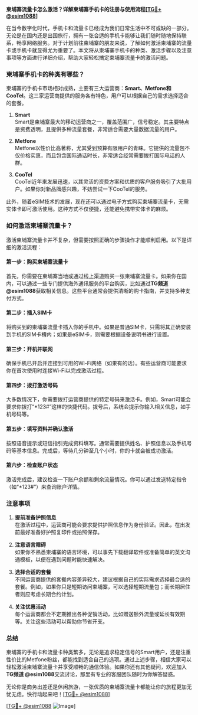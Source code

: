 **柬埔寨流量卡怎么激活？详解柬埔寨手机卡的注册与使用流程[[TG💪+ @esim1088](https://t.me/s/esim1088)]**

在当今数字化时代，手机卡和流量卡已经成为我们日常生活中不可或缺的一部分。无论是在国内还是出国旅行，拥有一张合适的手机卡能够让我们随时随地保持联系，畅享网络服务。对于计划前往柬埔寨的朋友来说，了解如何激活柬埔寨的流量卡或手机卡就显得尤为重要了。本文将从柬埔寨手机卡的种类、激活步骤以及注意事项等方面进行详细介绍，帮助大家轻松搞定柬埔寨流量卡的激活问题。

### 柬埔寨手机卡的种类有哪些？

柬埔寨的手机卡市场相对成熟，主要有三大运营商：**Smart、Metfone和CooTel**。这三家运营商提供的服务各有特色，用户可以根据自己的需求选择适合的套餐。

1. **Smart**  
   Smart是柬埔寨最大的移动运营商之一，覆盖范围广，信号稳定。其主要特点是资费透明，且提供多种流量套餐，非常适合需要大量数据流量的用户。

2. **Metfone**  
   Metfone以性价比高著称，尤其受到预算有限用户的青睐。它提供的流量包不仅价格实惠，而且包含国际通话时长，非常适合经常需要拨打国际电话的人群。

3. **CooTel**  
   CooTel近年来发展迅速，以其灵活的资费方案和优质的客户服务吸引了大批用户。如果你对新品牌感兴趣，不妨尝试一下CooTel的服务。

此外，随着eSIM技术的发展，现在还可以通过电子方式购买柬埔寨流量卡，无需实体卡即可激活使用。这种方式不仅便捷，还能避免携带实体卡的麻烦。

### 如何激活柬埔寨流量卡？

激活柬埔寨流量卡并不复杂，但需要按照正确的步骤操作才能顺利启用。以下是详细的激活流程：

#### 第一步：购买柬埔寨流量卡  
首先，你需要在柬埔寨当地或通过线上渠道购买一张柬埔寨流量卡。如果你在国内，可以通过一些专门提供海外通讯服务的平台购买，比如通过**TG频道 @esim1088**获取相关信息。这些平台通常会提供清晰的购卡指南，并支持多种支付方式。

#### 第二步：插入SIM卡  
将购买到的柬埔寨流量卡插入你的手机中。如果是普通SIM卡，只需将其正确安装到手机的SIM卡槽内；如果是eSIM卡，则需要根据设备说明书进行设置。

#### 第三步：开机并联网  
确保手机已开启并连接到可用的Wi-Fi网络（如果有的话）。有些运营商可能要求你在首次使用时连接Wi-Fi以完成激活过程。

#### 第四步：拨打激活号码  
大多数情况下，你需要拨打运营商提供的特定号码来激活卡。例如，Smart可能会要求你拨打“*123#”这样的快捷代码。拨号后，系统会提示你输入相关信息，如手机号码等。

#### 第五步：填写资料并确认激活  
按照语音提示或短信指引完成资料填写。通常需要提供姓名、护照信息以及手机号码等基本信息。完成后，等待几分钟至几个小时，你的卡就会被成功激活。

#### 第六步：检查账户状态  
激活完成后，建议检查一下账户余额和剩余流量情况。你可以通过发送特定指令（如“*123#”）来查询账户详情。

### 注意事项

1. **提前准备护照信息**  
   在激活过程中，运营商可能会要求提供护照信息作为身份验证。因此，在出发前最好准备好护照复印件或拍照保存。

2. **注意语言障碍**  
   如果你不熟悉柬埔寨的语言环境，可以事先下载翻译软件或准备简单的英文沟通模板，以便在遇到问题时能快速解决。

3. **选择合适的套餐**  
   不同运营商提供的套餐内容差异较大，建议根据自己的实际需求选择最合适的套餐。例如，如果你只是短期访问柬埔寨，可以选择短期流量包；而长期居住者则应考虑长期合约计划。

4. **关注优惠活动**  
   每个运营商都会不定期推出各种促销活动，比如赠送额外流量或延长有效期等。关注这些活动可以帮助你节省开支。

### 总结

柬埔寨的手机卡和流量卡种类繁多，无论是追求稳定信号的Smart用户，还是注重性价比的Metfone粉丝，都能找到适合自己的选项。通过上述步骤，相信大家可以轻松激活柬埔寨流量卡并享受顺畅的通信体验。如果你还有其他疑问，欢迎加入**TG频道 @esim1088**交流讨论，那里有专业的客服团队随时为你解答疑惑。

无论你是商务出差还是休闲旅游，一张优质的柬埔寨流量卡都能让你的旅程更加无忧无虑。快行动起来吧！[[TG💪+ @esim1088](https://t.me/s/esim1088)]

[[TG💪+ @esim1088](https://t.me/s/esim1088) ![Image](https://i.postimg.cc/4NQfJmqS/Snipaste-2025-05-13-00-14-12.png)]